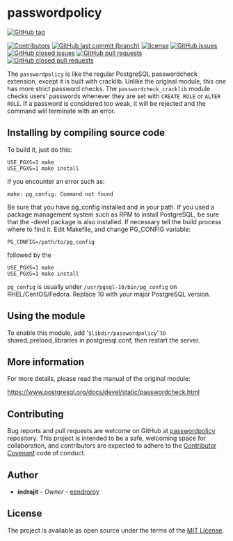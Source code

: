 # passwordpolicy

[![GitHub tag](https://img.shields.io/github/tag/eendroroy/passwordpolicy.svg)](https://github.com/eendroroy/passwordpolicy/tags)

[![Contributors](https://img.shields.io/github/contributors/eendroroy/passwordpolicy.svg)](https://github.com/eendroroy/passwordpolicy/graphs/contributors)
[![GitHub last commit (branch)](https://img.shields.io/github/last-commit/eendroroy/passwordpolicy/master.svg)](https://github.com/eendroroy/passwordpolicy)
[![license](https://img.shields.io/github/license/eendroroy/passwordpolicy.svg)](https://github.com/eendroroy/passwordpolicy/blob/master/LICENSE)
[![GitHub issues](https://img.shields.io/github/issues/eendroroy/passwordpolicy.svg)](https://github.com/eendroroy/passwordpolicy/issues)
[![GitHub closed issues](https://img.shields.io/github/issues-closed/eendroroy/passwordpolicy.svg)](https://github.com/eendroroy/passwordpolicy/issues?q=is%3Aissue+is%3Aclosed)
[![GitHub pull requests](https://img.shields.io/github/issues-pr/eendroroy/passwordpolicy.svg)](https://github.com/eendroroy/passwordpolicy/pulls)
[![GitHub closed pull requests](https://img.shields.io/github/issues-pr-closed/eendroroy/passwordpolicy.svg)](https://github.com/eendroroy/passwordpolicy/pulls?q=is%3Apr+is%3Aclosed)


The `passwordpolicy` is like the regular PostgreSQL passwordcheck extension, except it is built with cracklib. Unlike the original module, this one has more strict password checks. The `passwordcheck_cracklib` module checks users' passwords whenever they are set with `CREATE ROLE` or `ALTER ROLE`. If a password is considered too weak, it will be rejected and the command will terminate with an error. 

## Installing by compiling source code

To build it, just do this:

```
USE_PGXS=1 make
USE_PGXS=1 make install
```

If you encounter an error such as:

```
make: pg_config: Command not found
```

Be sure that you have pg_config installed and in your path. If you used 
a package management system such as RPM to install PostgreSQL, be sure 
that the -devel package is also installed. If necessary tell the build 
process where to find it. Edit Makefile, and change PG_CONFIG variable:

```
PG_CONFIG=/path/to/pg_config
```

followed by the

```
USE_PGXS=1 make
USE_PGXS=1 make install
```

`pg_config` is usually under `/usr/pgsql-10/bin/pg_config` on 
RHEL/CentOS/Fedora. Replace 10 with your major PostgreSQL version.

## Using the module

To enable this module, add '`$libdir/passwordpolicy`' to 
shared_preload_libraries in postgresql.conf, then restart the server.

## More information

For more details, please read the manual of the original module:

https://www.postgresql.org/docs/devel/static/passwordcheck.html

## Contributing

Bug reports and pull requests are welcome on GitHub at [passwordpolicy](https://github.com/eendroroy/passwordpolicy) repository.
This project is intended to be a safe, welcoming space for collaboration, and contributors are expected to adhere to the [Contributor Covenant](http://contributor-covenant.org) code of conduct.

## Author

* **indrajit** - *Owner* - [eendroroy](https://github.com/eendroroy)

## License

The project is available as open source under the terms of the [MIT License](http://opensource.org/licenses/MIT).
